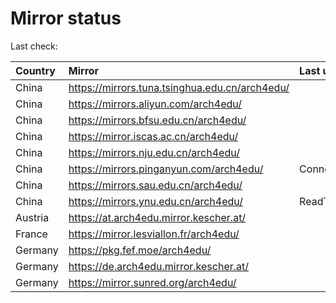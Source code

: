 <script src="./time.js"></script>
# Mirror status
Last check: <script type="text/javascript">localize(1679581083.6836383);</script>

|Country|Mirror|Last update|
|:------|:-----|:----------|
|China|https://mirrors.tuna.tsinghua.edu.cn/arch4edu/|<script type="text/javascript">localize(1679553190);</script>|
|China|https://mirrors.aliyun.com/arch4edu/|<script type="text/javascript">localize(1679510158);</script>|
|China|https://mirrors.bfsu.edu.cn/arch4edu/|<script type="text/javascript">localize(1679553190);</script>|
|China|https://mirror.iscas.ac.cn/arch4edu/|<script type="text/javascript">localize(1679553190);</script>|
|China|https://mirrors.nju.edu.cn/arch4edu/|<script type="text/javascript">localize(1679553190);</script>|
|China|https://mirrors.pinganyun.com/arch4edu/|ConnectionError|
|China|https://mirrors.sau.edu.cn/arch4edu/|<script type="text/javascript">localize(1673850842);</script>|
|China|https://mirrors.ynu.edu.cn/arch4edu/|ReadTimeout|
|Austria|https://at.arch4edu.mirror.kescher.at/|<script type="text/javascript">localize(1679553190);</script>|
|France|https://mirror.lesviallon.fr/arch4edu/|<script type="text/javascript">localize(1679553190);</script>|
|Germany|https://pkg.fef.moe/arch4edu/|<script type="text/javascript">localize(1679553190);</script>|
|Germany|https://de.arch4edu.mirror.kescher.at/|<script type="text/javascript">localize(1679553190);</script>|
|Germany|https://mirror.sunred.org/arch4edu/|<script type="text/javascript">localize(1679553190);</script>|

<script src="./tablefilter/tablefilter.js"></script>
<script src="./table.js"></script>